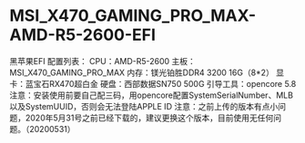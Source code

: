 # MSI_X470_GAMING_PRO_MAX-AMD-R5-2600-EFI
黑苹果EFI
配置列表：
CPU：AMD-R5-2600
主板：MSI_X470_GAMING_PRO_MAX
内存：镁光铂胜DDR4 3200 16G（8*2）
显卡：蓝宝石RX470超白金
硬盘：西部数据SN750 500G
引导工具：opencore 5.8
注意：安装使用前要自己配三码，用opencore配置SystemSerialNumber、MLB以及SystemUUID，否则会无法登陆APPLE ID
注意：之前上传的版本有点小问题，2020年5月31号之前已经下载的，建议更换这个版本，目前使用无任何问题。（20200531）
